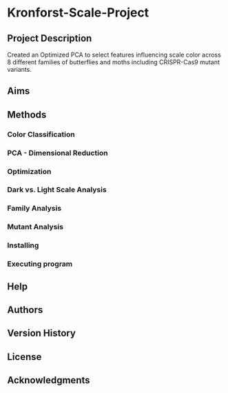 # Kronforst-Scale-Project

## Project Description

Created an Optimized PCA to select features influencing scale color across 8 different families of butterflies and moths including CRISPR-Cas9 mutant variants.

## Aims 

## Methods

### Color Classification 

### PCA - Dimensional Reduction

### Optimization

### Dark vs. Light Scale Analysis

### Family Analysis

### Mutant Analysis

### Installing

### Executing program

## Help

## Authors

## Version History

## License

## Acknowledgments
